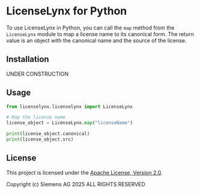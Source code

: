 # LicenseLynx for Python

To use LicenseLynx in Python, you can call the ``map`` method from the ``LicenseLynx`` module to map a license name to its canonical form.
The return value is an object with the canonical name and the source of the license.

## Installation

UNDER CONSTRUCTION 

## Usage

```python
from licenselynx.licenselynx import LicenseLynx

# Map the license name
license_object = LicenseLynx.map("licenseName")

print(license_object.canonical)
print(license_object.src)
```

## License

This project is licensed under the [Apache License, Version 2.0](../LICENSE.md).

Copyright (c) Siemens AG 2025 ALL RIGHTS RESERVED
